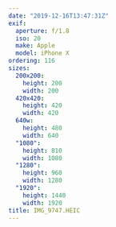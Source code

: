 ```yaml
---
date: "2019-12-16T13:47:31Z"
exif:
  aperture: f/1.8
  iso: 20
  make: Apple
  model: iPhone X
ordering: 116
sizes:
  200x200:
    height: 200
    width: 200
  420x420:
    height: 420
    width: 420
  640w:
    height: 480
    width: 640
  "1080":
    height: 810
    width: 1080
  "1280":
    height: 960
    width: 1280
  "1920":
    height: 1440
    width: 1920
title: IMG_9747.HEIC
---
```


